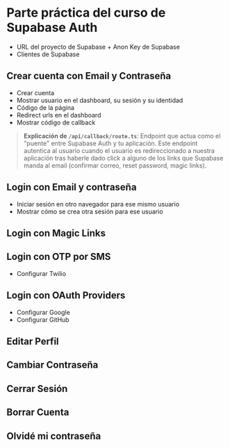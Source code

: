 # Parte práctica del curso de Supabase Auth

- URL del proyecto de Supabase + Anon Key de Supabase
- Clientes de Supabase

## Crear cuenta con Email y Contraseña

- Crear cuenta
- Mostrar usuario en el dashboard, su sesión y su identidad
- Código de la página
- Redirect urls en el dashboard
- Mostrar código de callback

> **Explicación de `/api/callback/route.ts`**: Endpoint que actua como el "puente" entre Supabase Auth y tu aplicación. Este endpoint autentica al usuario cuando el usuario es redireccionado a nuestra aplicación tras haberle dado click a alguno de los links que Supabase manda al email (confirmar correo, reset password, magic links).

## Login con Email y contraseña

- Iniciar sesión en otro navegador para ese mismo usuario
- Mostrar cómo se crea otra sesión para ese usuario

## Login con Magic Links

## Login con OTP por SMS

- Configurar Twilio

## Login con OAuth Providers

- Configurar Google
- Configurar GitHub

## Editar Perfil

## Cambiar Contraseña

## Cerrar Sesión

## Borrar Cuenta

## Olvidé mi contraseña
